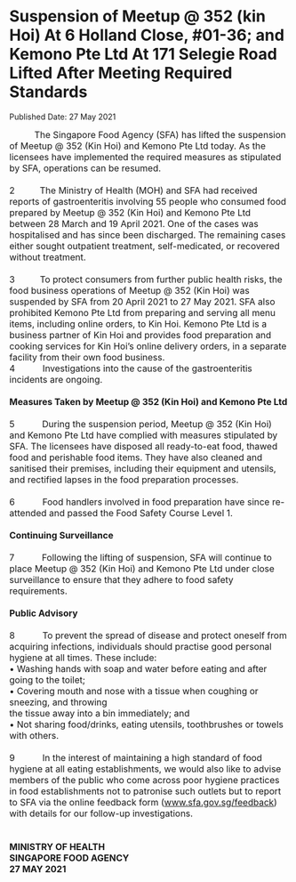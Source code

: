<html>
    <meta http-equiv="Content-Type" content="text/html; charset=utf-8"/>
    <meta charset="utf-8"/>
    <title>Suspension of Meetup @ 352 (kin Hoi) At 6 Holland Close, #01-36; and Kemono Pte Ltd At 171 Selegie Road Lifted After Meeting Required Standards</title>
    <body><h1>Suspension of Meetup @ 352 (kin Hoi) At 6 Holland Close, #01-36; and Kemono Pte Ltd At 171 Selegie Road Lifted After Meeting Required Standards</h1>
    <p>Published Date: 27 May 2021</p> <div><span style="font-size: 16px;">&nbsp; &nbsp; &nbsp; &nbsp; &nbsp; The Singapore Food Agency (SFA) has lifted the suspension of Meetup @ 352 (Kin Hoi) and Kemono Pte Ltd today. As the licensees have implemented the required measures as stipulated by SFA, operations can be resumed.</span></div><div><span style="font-size: 16px;">&nbsp;</span></div><div><span style="font-size: 16px;">2&nbsp; &nbsp; &nbsp; &nbsp; &nbsp;&nbsp;The Ministry of Health (MOH) and SFA had received reports of gastroenteritis involving 55 people who consumed food prepared by Meetup @ 352 (Kin Hoi) and Kemono Pte Ltd between 28 March and 19 April 2021. One of the cases was hospitalised and has since been discharged. The remaining cases either sought outpatient treatment, self-medicated, or recovered without treatment.</span></div><div><span style="font-size: 16px;">&nbsp;</span></div><div><span style="font-size: 16px;">3&nbsp; &nbsp; &nbsp; &nbsp; &nbsp;&nbsp;To protect consumers from further public health risks, the food business operations of Meetup @ 352 (Kin Hoi) was suspended by SFA from 20 April 2021 to 27 May 2021. SFA also prohibited Kemono Pte Ltd from preparing and serving all menu items, including online orders, to Kin Hoi. Kemono Pte Ltd is a business partner of Kin Hoi and provides food preparation and cooking services for Kin Hoi’s online delivery orders, in a separate facility from their own food business.<br></span></div><div><span style="font-size: 16px;">4&nbsp; &nbsp; &nbsp; &nbsp; &nbsp;&nbsp; Investigations into the cause of the gastroenteritis incidents are ongoing.</span></div><div><span style="font-size: 16px;">&nbsp;</span></div><div><span style="font-size: 16px;"><strong>Measures Taken by Meetup @ 352 (Kin Hoi) and Kemono Pte Ltd</strong></span></div><div><span style="font-size: 16px;">&nbsp;</span></div><div><span style="font-size: 16px;">5 &nbsp; &nbsp; &nbsp; &nbsp; &nbsp;&nbsp;During the suspension period, Meetup @ 352 (Kin Hoi) and Kemono Pte Ltd have complied with measures stipulated by SFA. The licensees have disposed all ready-to-eat food, thawed food and perishable food items. They have also cleaned and sanitised their premises, including their equipment and utensils, and rectified lapses in the food preparation processes.</span></div><div><span style="font-size: 16px;">&nbsp;</span></div><div><span style="font-size: 16px;">6 &nbsp; &nbsp; &nbsp; &nbsp; &nbsp;&nbsp;Food handlers involved in food preparation have since re-attended and passed the Food Safety Course Level 1.</span></div><div><span style="font-size: 16px;">&nbsp;</span></div><div><span style="font-size: 16px;"><strong>Continuing Surveillance</strong></span></div><div><span style="font-size: 16px;">&nbsp;</span></div><div><span style="font-size: 16px;">7 &nbsp; &nbsp; &nbsp; &nbsp; &nbsp;&nbsp;Following the lifting of suspension, SFA will continue to place Meetup @ 352 (Kin Hoi) and Kemono Pte Ltd under close surveillance to ensure that they adhere to food safety requirements.</span></div><div><span style="font-size: 16px;"><strong>&nbsp;</strong></span></div><div><span style="font-size: 16px;"><strong>Public Advisory</strong></span></div><div><span style="font-size: 16px;">&nbsp;</span></div><div><span style="font-size: 16px;">8 &nbsp; &nbsp; &nbsp; &nbsp; &nbsp;&nbsp;To prevent the spread of disease and protect oneself from acquiring infections, individuals should practise good personal hygiene at all times. These include:</span></div><div><span style="font-size: 16px;">• Washing hands with soap and water before eating and after going to the toilet;</span></div><div><span style="font-size: 16px;">• Covering mouth and nose with a tissue when coughing or sneezing, and throwing</span></div><div><span style="font-size: 16px;">the tissue away into a bin immediately; and</span></div><div><span style="font-size: 16px;">• Not sharing food/drinks, eating utensils, toothbrushes or towels with others.</span></div><div><span style="font-size: 16px;">&nbsp;</span></div><div><span style="font-size: 16px;">9&nbsp; &nbsp; &nbsp; &nbsp; &nbsp;&nbsp; In the interest of maintaining a high standard of food hygiene at all eating establishments, we would also like to advise members of the public who come across poor hygiene practices in food establishments not to patronise such outlets but to report to SFA via the online feedback form (<a href="http://www.sfa.gov.sg/feedback" target="_blank" data-saferedirecturl="https://www.google.com/url?q=http://www.sfa.gov.sg/feedback&amp;source=gmail&amp;ust=1622186743208000&amp;usg=AFQjCNHYAeuvlVtlZWmmWzJ5jeiDDqmClw" title="" class=""><u>www.sfa.gov.sg/feedback</u></a>) with details for our follow-up investigations.<br><br><br></span></div><div><span style="font-size: 16px;"><strong>MINISTRY OF HEALTH<br>SINGAPORE FOOD AGENCY<br>27 MAY 2021</strong></span></div></body>
</html>
